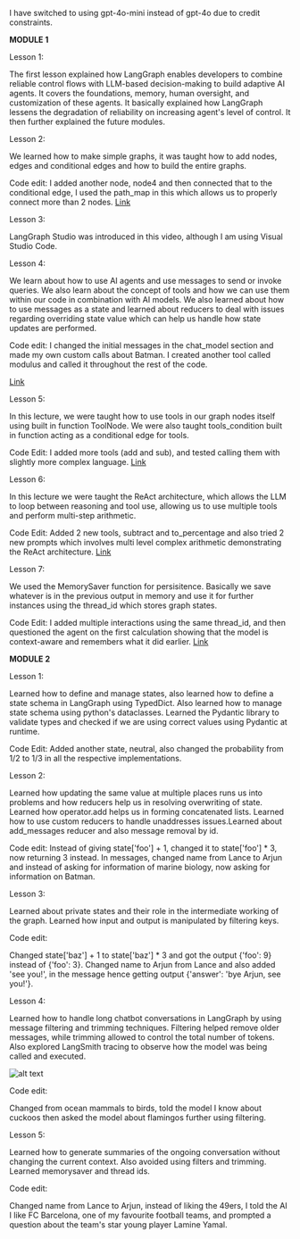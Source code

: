 I have switched to using gpt-4o-mini instead of gpt-4o due to credit constraints.

**MODULE 1**

Lesson 1:

The first lesson explained how LangGraph enables developers to combine reliable control flows with LLM-based decision-making to build adaptive AI agents. 
It covers the foundations, memory, human oversight, and customization of these agents. It basically explained how LangGraph lessens the degradation of reliability on increasing agent's level of control. It then further explained the future modules.

Lesson 2: 

We learned how to make simple graphs, it was taught how to add nodes, edges and conditional edges and how to build the entire graphs.

 Code edit: I added another node, node4 and then connected that to the conditional edge, I used the path_map in this which allows us to properly connect more than 2 nodes.
[Link](https://github.com/arjunkapoor19/arjunkapoor-langgraph-mat496/blob/c5ebfcff424f5a1f0e920152893cec62a0e8aee2/simple-graph.ipynb)

 Lesson 3:

 LangGraph Studio was introduced in this video, although I am using Visual Studio Code.

Lesson 4:

We learn about how to use AI agents and use messages to send or invoke queries. We also learn about the concept of tools and how we can use them within our code in combination with AI models. We also learned about how to use messages as a state and learned about reducers to deal with issues regarding overriding state value which can help us handle how state updates are performed.

Code edit: I changed the initial messages in the chat_model section and made my own custom calls about Batman. I created another tool called modulus and called it throughout the rest of the code.

[Link](https://github.com/arjunkapoor19/arjunkapoor-langgraph-mat496/blob/c5ebfcff424f5a1f0e920152893cec62a0e8aee2/chain.ipynb)

Lesson 5:

In this lecture, we were taught how to use tools in our graph nodes itself using built in function ToolNode. We were also taught tools_condition built in function acting as a conditional edge for tools.

Code Edit: I added more tools (add and sub), and tested calling them with slightly more complex language.
[Link](https://github.com/arjunkapoor19/arjunkapoor-langgraph-mat496/blob/c5ebfcff424f5a1f0e920152893cec62a0e8aee2/router.ipynb)

Lesson 6: 

In this lecture we were taught the ReAct architecture, which allows the LLM to loop between reasoning and tool use, allowing us to use multiple tools and perform multi-step arithmetic.

Code Edit: Added 2 new tools, subtract and to_percentage and also tried 2 new prompts which involves multi level complex arithmetic demonstrating the ReAct architecture.
[Link](https://github.com/arjunkapoor19/arjunkapoor-langgraph-mat496/blob/c5ebfcff424f5a1f0e920152893cec62a0e8aee2/agent.ipynb)

Lesson 7:

We used the MemorySaver function for persisitence. Basically we save whatever is in the previous output in memory and use it for further instances using the thread_id which stores graph states.

Code Edit: I added multiple interactions using the same thread_id, and then questioned the agent on the first calculation showing that the model is context-aware and remembers what it did earlier.
[Link](https://github.com/arjunkapoor19/arjunkapoor-langgraph-mat496/blob/c5ebfcff424f5a1f0e920152893cec62a0e8aee2/agent-memory.ipynb)

**MODULE 2** 

Lesson 1:

Learned how to define and manage states, also learned how to define a state schema in LangGraph using TypedDict.
Also learned how to manage state schema using python's dataclasses. Learned the Pydantic library to validate types and checked if we are using correct values using Pydantic at runtime.

Code Edit:
Added another state, neutral, also changed the probability from 1/2 to 1/3 in all the respective implementations.


Lesson 2:

Learned how updating the same value at multiple places runs us into problems and how reducers help us in resolving overwriting of state. Learned how operator.add helps us in forming concatenated lists. Learned how to use custom reducers to handle unaddresses issues.Learned about add_messages reducer and also message removal by id.

Code edit: Instead of giving state['foo'] + 1, changed it to state['foo'] * 3, now returning 3 instead. In messages, changed name from Lance to Arjun and instead of asking for information of marine biology, now asking for information on Batman.

Lesson 3:

Learned about private states and their role in the intermediate working of the graph. Learned how input and output is manipulated by filtering keys.

Code edit: 

Changed state['baz'] + 1 to state['baz'] * 3 and got the output {'foo': 9} instead of {'foo': 3}. Changed name to Arjun from Lance and also added 'see you!', in the message hence getting output {'answer': 'bye Arjun, see you!'}.

Lesson 4:

Learned how to handle long chatbot conversations in LangGraph by using message filtering and trimming techniques. Filtering helped remove older messages, while trimming allowed to control the total number of tokens. Also explored LangSmith tracing to observe how the model was being called and executed.

![alt text](/Users/arjunkapoor/Documents/Code/LLM/arjunkapoor-langgraph-mat496/images/trim-lang-trace.png "LangGraph Stack - trim")

Code edit:

Changed from ocean mammals to birds, told the model I know about cuckoos then asked the model about flamingos further using filtering.


Lesson 5:

Learned how to generate summaries of the ongoing conversation without changing the current context. Also avoided using filters and trimming. Learned memorysaver and thread ids.

Code edit:

Changed name from Lance to Arjun, instead of liking the 49ers, I told the AI I like FC Barcelona, one of my favourite football teams, and prompted a question about the team's star young player Lamine Yamal.


